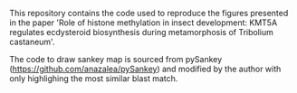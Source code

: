 This repository contains the code used to reproduce the figures presented in the paper 'Role of histone methylation in insect development: KMT5A regulates ecdysteroid biosynthesis during metamorphosis of Tribolium castaneum'.

The code to draw sankey map is sourced from pySankey (https://github.com/anazalea/pySankey) and modified by the author with only highlighing the most similar blast match. 
